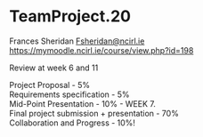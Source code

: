 # TeamProject.20

Frances Sheridan
Fsheridan@ncirl.ie
https://mymoodle.ncirl.ie/course/view.php?id=198

Review at week 6 and 11

Project Proposal - 5% <br>
Requirements specification - 5% <br>
Mid-Point Presentation - 10% - WEEK 7. <br>
Final project submission + presentation - 70% <br>
Collaboration and Progress - 10%!
